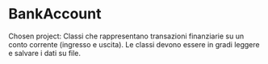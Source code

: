 # BankAccount
Chosen project: 
Classi che rappresentano transazioni finanziarie su un conto corrente (ingresso e uscita). Le classi devono essere in gradi leggere e salvare i dati su file.

